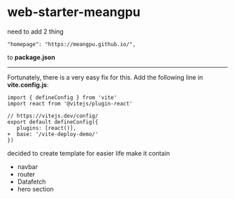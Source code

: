 # web-starter-meangpu

need to add 2 thing

```
"homepage": "https://meangpu.github.io/",
```

to **package.json**

---

Fortunately, there is a very easy fix for this. Add the following line in **vite.config.js**:

```
import { defineConfig } from 'vite'
import react from '@vitejs/plugin-react'

// https://vitejs.dev/config/
export default defineConfig({
   plugins: [react()],
+  base: '/vite-deploy-demo/'
})

```

decided to create template for easier life make it contain

- navbar
- router
- Datafetch
- hero section
